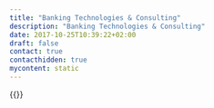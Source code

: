 ```yaml
---
title: "Banking Technologies & Consulting"
description: "Banking Technologies & Consulting"
date: 2017-10-25T10:39:22+02:00
draft: false
contact: true
contacthidden: true
mycontent: static
---
```

{{<partner-single
company="Banking Technologies & Consulting"
type="si"
website="http://www.btc.info"
countrycode="BY"
city="Minsk"
description="Banking Technologies and Consulting company (BTC) was founded in 2001. The experience possessed by the Company’s leading experts in the area of banking infornation systems is over than 20 years. The company has more than 80 employees. Our main expertise is related to banking systems, business process automation, as well as development on the IBM i midrange platform."
siregion="emea"
level="basic"
logo="//images.ctfassets.net/vpidbgnakfvf/tWO1y0GPJxKtMKqWvE3kU/82e0ec572d5f6e7e826115e237e0c4e6/banking_technologies___consulting_logo.png">}}